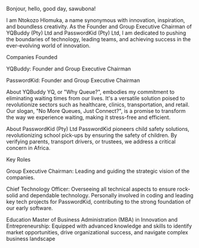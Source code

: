 Bonjour, hello, good day, sawubona!

I am Ntokozo Hlomuka, a name synonymous with innovation, inspiration, and boundless creativity. As the Founder and Group Executive Chairman of YQBuddy (Pty) Ltd and PasswordKid (Pty) Ltd, I am dedicated to pushing the boundaries of technology, leading teams, and achieving success in the ever-evolving world of innovation.

Companies Founded

YQBuddy:
Founder and Group Executive Chairman

PasswordKid:
Founder and Group Executive Chairman

About YQBuddy
YQ, or "Why Queue?", embodies my commitment to eliminating waiting times from our lives. It's a versatile solution poised to revolutionize sectors such as healthcare, clinics, transportation, and retail. Our slogan, "No More Queues, Just Connect?", is a promise to transform the way we experience waiting, making it stress-free and efficient.

About PasswordKid (Pty) Ltd
PasswordKid pioneers child safety solutions, revolutionizing school pick-ups by ensuring the safety of children. By verifying parents, transport drivers, or trustees, we address a critical concern in Africa.

Key Roles

Group Executive Chairman:
Leading and guiding the strategic vision of the companies.

Chief Technology Officer:
Overseeing all technical aspects to ensure rock-solid and dependable technology. Personally involved in coding and leading key tech projects for PasswordKid, contributing to the strong foundation of our early software.

Education
Master of Business Administration (MBA) in Innovation and Entrepreneurship:
Equipped with advanced knowledge and skills to identify market opportunities, drive organizational success, and navigate complex business landscape
